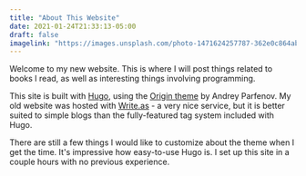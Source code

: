 ```yaml
---
title: "About This Website"
date: 2021-01-24T21:33:13-05:00
draft: false
imagelink: "https://images.unsplash.com/photo-1471624257787-362e0c864ab2?ixid=MXwxMjA3fDB8MHxwaG90by1wYWdlfHx8fGVufDB8fHw%3D&ixlib=rb-1.2.1&auto=format&fit=crop&w=1350&q=80"
---
```


Welcome to my new website. This is where I will post things related to books I read, as well as interesting things involving programming.

This site is built with [Hugo](https://gohugo.io/), using the [Origin theme](https://themes.gohugo.io/origin-hugo-theme/) by Andrey Parfenov. My old website was hosted with [Write.as](https://write.as/) - a very nice service, but it is better suited to simple blogs than the fully-featured tag system included with Hugo.

There are still a few things I would like to customize about the theme when I get the time. It's impressive how easy-to-use Hugo is. I set up this site in a couple hours with no previous experience.
